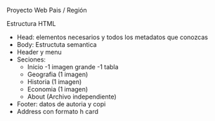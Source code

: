 Proyecto Web Pais / Región

Estructura HTML
- Head: elementos necesarios y todos los metadatos que conozcas
- Body: Estructuta semantica
- Header y menu
- Seciones:
    - Inicio
        -1 imagen grande
        -1 tabla
    - Geografia (1 imagen)
    - Historia (1 imagen)
    - Economia (1 imagen)
    - About (Archivo independiente)
- Footer: datos de autoria y copi
- Address con formato h card